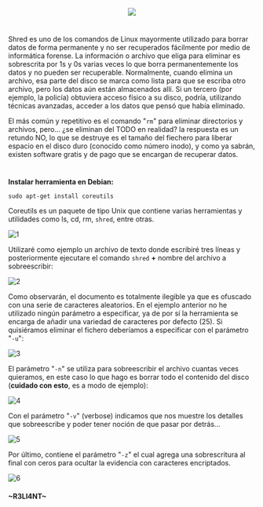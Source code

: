 <p align="center">
  <a href="https://github.com/DenverCoder1/readme-typing-svg"><img src="https://readme-typing-svg.herokuapp.com?color=13F700&lines=Borrado+de+datos+seguro+con+SHRED"></a>
</p>

<h1 align="center"></h1>

Shred es uno de los comandos de Linux mayormente utilizado para borrar datos de forma permanente y no ser recuperados fácilmente por medio de informática forense. La información o archivo que eliga para eliminar es sobrescrita por 1s y 0s varias veces lo que borra permanentemente los datos y no pueden ser recuperable. Normalmente, cuando elimina un archivo, esa parte del disco se marca como lista para que se escriba otro archivo, pero los datos aún están almacenados allí. Si un tercero (por ejemplo, la policía) obtuviera acceso físico a su disco, podría, utilizando técnicas avanzadas, acceder a los datos que pensó que había eliminado.

El más común y repetitivo es el comando "`rm`" para eliminar directorios y archivos, pero... ¿se eliminan del TODO en realidad? la respuesta es un retundo NO, lo que se destruye es el tamaño del fiechero para liberar espacio en el disco duro (conocido como número inodo), y como ya sabrán, existen software gratis y de pago que se encargan de recuperar datos.

<h1 align="center"></h1>

**Instalar herramienta en Debian:**
```
sudo apt-get install coreutils 
```
Coreutils es un paquete de tipo Unix que contiene varias herramientas y utilidades como ls, cd, rm, `shred`, entre otras.

![1](https://user-images.githubusercontent.com/75953873/179375886-b7d55261-515a-44b1-84ea-9fe51f596b23.png)

Utilizaré como ejemplo un archivo de texto donde escribiré tres líneas y posteriormente ejecutare el comando `shred` **+** nombre del archivo a sobreescribir:

![2](https://user-images.githubusercontent.com/75953873/179375954-d4ae3128-3c96-45de-ba0f-45de20086496.png)

Como observarán, el documento es totalmente ilegible ya que es ofuscado con una serie de caracteres aleatorios. En el ejemplo anterior no he utilizado ningún parámetro a especificar, ya de por sí la herramienta se encarga de añadir una variedad de caracteres por defecto (25). Si quisiéramos eliminar el fichero deberíamos a especificar con el parámetro "`-u`":

![3](https://user-images.githubusercontent.com/75953873/179379315-f7a81860-38fa-4eca-8739-b9a14fc4ffcf.png)

El parámetro "`-n`" se utiliza para sobreescribir el archivo cuantas veces quieramos, en este caso lo que hago es borrar todo el contenido del disco (**cuidado con esto**, es a modo de ejemplo):

![4](https://user-images.githubusercontent.com/75953873/179379527-d16a4963-629e-47ff-abd0-5712931654f3.png)

Con el parámetro "`-v`" (verbose) indicamos que nos muestre los detalles que sobreescribe y poder tener noción de que pasar por detrás...

![5](https://user-images.githubusercontent.com/75953873/179379659-50a2e7a8-5953-4f04-9d26-278899828bb5.png)

Por último, contiene el parámetro "`-z`" el cual agrega una sobrescritura al final con ceros para ocultar la evidencia con caracteres encriptados.

![6](https://user-images.githubusercontent.com/75953873/179379711-a2069c48-fc2a-4f59-ad00-1602edfbc1a0.png)



#### ~R3LI4NT~

